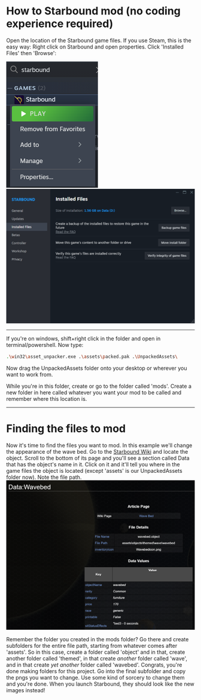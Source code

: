 # How to Starbound mod (no coding experience required)

Open the location of the Starbound game files. If you use Steam, this is the easy way: Right click on Starbound and open properties. Click 'Installed Files' then 'Browse':

![Alt text](./1.png) ![Alt text](./2.png) 

---

If you're on windows, shift+right click in the folder and open in terminal/powershell. Now type:
``` bash
.\win32\asset_unpacker.exe .\assets\packed.pak .\UnpackedAssets\
```

Now drag the UnpackedAssets folder onto your desktop or wherever you want to work from. 

While you're in this folder, create or go to the folder called 'mods'. Create a new folder in here called whatever you want your mod to be called and remember where this location is. 

---

# Finding the files to mod

Now it's time to find the files you want to mod. In this example we'll change the appearance of the wave bed. Go to the [Starbound Wiki](https://starbounder.org/Starbound_Wiki) and locate the object. Scroll to the bottom of its page and you'll see a section called Data that has the object's name in it. Click on it and it'll tell you where in the game files the object is located (except 'assets' is our UnpackedAssets folder now). Note the file path. 
![Alt text](./4.png) 

Remember the folder you created in the mods folder? Go there and create subfolders for the entire file path, starting from whatever comes after 'assets'. So in this case, create a folder called 'object' and in that, create another folder called 'themed', in that create *another* folder called 'wave', and in that create *yet another* folder called 'wavebed'. Congrats, you're done making folders for this project. Go into the final subfolder and copy the pngs you want to change. Use some kind of sorcery to change them and you're done. When you launch Starbound, they should look like the new images instead!

